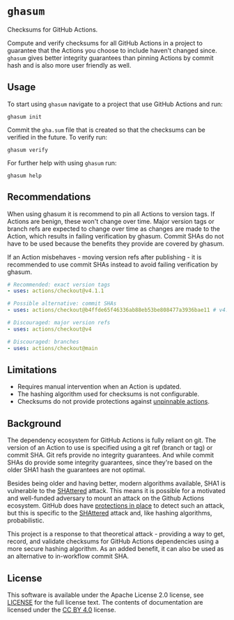 <!-- SPDX-License-Identifier: CC-BY-4.0 -->

# `ghasum`

Checksums for GitHub Actions.

Compute and verify checksums for all GitHub Actions in a project to guarantee
that the Actions you choose to include haven't changed since. `ghasum` gives
better integrity guarantees than pinning Actions by commit hash and is also more
user friendly as well.

## Usage

To start using `ghasum` navigate to a project that use GitHub Actions and run:

```shell
ghasum init
```

Commit the `gha.sum` file that is created so that the checksums can be verified
in the future. To verify run:

```shell
ghasum verify
```

For further help with using `ghasum` run:

```shell
ghasum help
```

## Recommendations

When using ghasum it is recommend to pin all Actions to version tags. If Actions
are benign, these won't change over time. Major version tags or branch refs are
expected to change over time as changes are made to the Action, which results in
failing verification by ghasum. Commit SHAs do not have to be used because the
benefits they provide are covered by ghasum.

If an Action misbehaves - moving version refs after publishing - it is
recommended to use commit SHAs instead to avoid failing verification by ghasum.

```yaml
# Recommended: exact version tags
- uses: actions/checkout@v4.1.1

# Possible alternative: commit SHAs
- uses: actions/checkout@b4ffde65f46336ab88eb53be808477a3936bae11 # v4.1.1

# Discouraged: major version refs
- uses: actions/checkout@v4

# Discouraged: branches
- uses: actions/checkout@main
```

## Limitations

- Requires manual intervention when an Action is updated.
- The hashing algorithm used for checksums is not configurable.
- Checksums do not provide protections against [unpinnable actions].

[unpinnable actions]: https://www.paloaltonetworks.com/blog/prisma-cloud/unpinnable-actions-github-security/

## Background

The dependency ecosystem for GitHub Actions is fully reliant on git. The version
of an Action to use is specified using a git ref (branch or tag) or commit SHA.
Git refs provide no integrity guarantees. And while commit SHAs do provide some
integrity guarantees, since they're based on the older SHA1 hash the guarantees
are not optimal.

Besides being older and having better, modern algorithms available, SHA1 is
vulnerable to the [SHAttered] attack. This means it is possible for a motivated
and well-funded adversary to mount an attack on the Github Actions ecosystem.
GitHub does have [protections in place] to detect such an attack, but this is
specific to the [SHAttered] attack and, like hashing algorithms, probabilistic.

This project is a response to that theoretical attack - providing a way to get,
record, and validate checksums for GitHub Actions dependencies using a more
secure hashing algorithm. As an added benefit, it can also be used as an
alternative to in-workflow commit SHA.

[protections in place]: https://github.blog/2017-03-20-sha-1-collision-detection-on-github-com/
[shattered]: https://shattered.io/

## License

This software is available under the Apache License 2.0 license, see [LICENSE]
for the full license text. The contents of documentation are licensed under the
[CC BY 4.0] license.

[cc by 4.0]: https://creativecommons.org/licenses/by/4.0/
[LICENSE]: ./LICENSE
